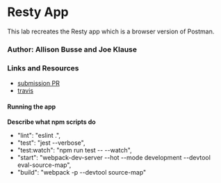 # Resty App
This lab recreates the Resty app which is a browser version of Postman. 

### Author: Allison Busse and Joe Klause

### Links and Resources
* [submission PR](https://github.com/allisonbusse-401-advanced-javascript/resty-app/pull/3)
* [travis](https://travis-ci.com/allisonbusse-401-advanced-javascript/resty-app/builds/134903888)



#### Running the app

**Describe what npm scripts do**
*   "lint": "eslint .",
*   "test": "jest --verbose",
*   "test:watch": "npm run test -- --watch",
*   "start": "webpack-dev-server --hot --mode development --devtool eval-source-map",
*   "build": "webpack -p --devtool source-map"
  
